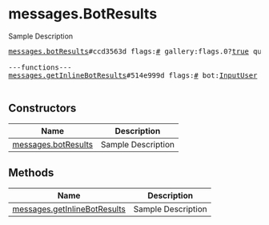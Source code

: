 # messages.BotResults

Sample Description

<pre>
<a href="../constructor/messages.botResults">messages.botResults</a>#ccd3563d flags:<a href="../type/#.md">#</a> gallery:flags.0?<a href="../type/true.md">true</a> query_id:<a href="../type/long.md">long</a> next_offset:flags.1?<a href="../type/string.md">string</a> switch_pm:flags.2?<a href="../type/InlineBotSwitchPM.md">InlineBotSwitchPM</a> results:Vector&lt;<a href="../type/BotInlineResult.md">BotInlineResult</a>&gt; cache_time:<a href="../type/int.md">int</a> = <a href="../type/messages.BotResults.md">messages.BotResults</a>;

---functions---
<a href="../method/messages.getInlineBotResults">messages.getInlineBotResults</a>#514e999d flags:<a href="../type/#.md">#</a> bot:<a href="../type/InputUser.md">InputUser</a> peer:<a href="../type/InputPeer.md">InputPeer</a> geo_point:flags.0?<a href="../type/InputGeoPoint.md">InputGeoPoint</a> query:<a href="../type/string.md">string</a> offset:<a href="../type/string.md">string</a> = <a href="../type/messages.BotResults.md">messages.BotResults</a>;

</pre>

## Constructors

| Name | Description |
|------|-------------|
| [messages.botResults](../constructor/messages.botResults.md) | Sample Description |

## Methods

| Name | Description |
|------|-------------|
| [messages.getInlineBotResults](../method/messages.getInlineBotResults.md) | Sample Description |
